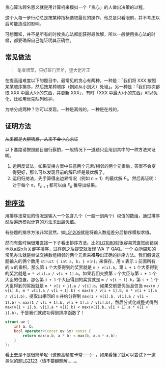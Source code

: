 贪心算法顾名思义就是用计算机来模拟一个「贪心」的人做出决策的过程。

这个人每一步行动总是按某种指标选取最优的操作，他总是只看眼前，并不考虑以后可能造成的影响。

可想而知，并不是所有的时候贪心法都能获得最优解，所以一般使用贪心法的时候，都要确保自己能证明其正确性。

## 常见做法

> 笔者很菜，只好班门弄斧，望大佬斧正

在提高组难度以下的题目中，最常见的贪心有两种。一种是：「我们将 XXX 按照某某顺序排序，然后按某种顺序（例如从小到大）处理」。另一种是：「我们每次都取 XXX 中最大/小的东西，并更新 XXX」，有时「XXX 中最大/小的东西」可以优化，比如用优先队列维护。

为啥分成两种？你可以发现，一种是离线的，一种是在线的。

## 证明方法

~~从来都是大胆猜想，从来不会小心求证~~

以下套路请按照题目自行斟酌，一般情况下一道题只会用到其中的一种方法来证明。

1. 运用反证法，如果交换方案中任意两个元素/相邻的两个元素后，答案不会变得更好，那么可以发现目前的解已经是最优解了。
2. 运用归纳法，先手算得出边界情况（例如 $n = 1$）的最优解 $F_1$，然后再证明：对于每个 $n$，$F_{n+1}$ 都可以由 $F_{n}$ 推导出结果。

## [排序法](https://goldimax.github.io/atricle.html?5b82a0a49f54540031c06bd8)

用排序法常见的情况是输入一个包含几个（一般一到两个）权值的数组，通过排序然后遍历模拟计算的方法求出最优值。

有些题的排序方法非常显然，如[LG1209](https://www.luogu.org/problemnew/show/P1209)就是将输入数组差分后排序模拟求值。

然而有些时候很难直接一下子看出排序方法，比如[LG1080](https://www.luogu.org/problemnew/show/P1080)就很容易凭直觉而错误地以a或b为关键字排序，过样例之后提交就发现 WA 了 QAQ。一个 ~~众所周知的~~ 常见办法就是尝试交换数组相邻的两个元素来**推导**出正确的排序方法。我们假设这题输入的俩个数用 `struct { int a, b; } v[n];` 来保存，用 `m` 表示 `i` 前面所有的 `a` 的乘积，那么第 `i` 个大臣得到的奖赏就是 `m / v[i].b`，第 `i + 1` 个大臣得到的奖赏就是 `m * v[i].a / v[i + 1].b`。如果我们交换第 `i` 个大臣与第 `i + 1` 个大臣的位置，那么第 `i + 1` 个大臣得到的奖赏就是 `m / v[i + 1].b`，第 `i + 1` 个大臣得到的奖励就是 `m * v[i + 1].a / v[i].b`。如果交前更优当且仅当 `max(m / v[i].b, m * v[i].a / v[i + 1].b) < max(m / v[i + 1].b, m * v[i + 1].a / v[i].b)`，提取出相同的 `m` 并约分得到 `max(1 / v[i].b, v[i].a / v[i + 1].b) < max(1 / v[i + 1].b, v[i + 1].a / v[i].b)`，然后分式化成整式得到 `max(v[i + 1].b, v[i].a * v[i].b) < max(v[i].b, v[i + 1].a * v[i + 1].b)`，于是我们就成功得到排序函数了！

```c++
struct uv {
    int a, b;
    bool operator<(const uv &x) const {
        return max(x.b, a * b) < max(b, x.a * x.b);
    }
};
```

~~看上去是不是很简单呢（这题高精度卡常……）~~ ，如果看懂了就可以尝试下一道类似的题[LG2123](https://www.luogu.org/problemnew/show/P2123)（请不要翻题解……。

